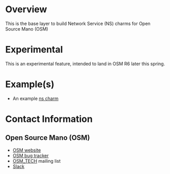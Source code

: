 # Overview

This is the base layer to build Network Service (NS) charms for Open Source Mano (OSM)

# Experimental

This is an experimental feature, intended to land in OSM R6 later this spring.

# Example(s)

- An example [ns charm](https://github.com/charmed-osm/layer-ns)


# Contact Information
## Open Source Mano (OSM)

  - [OSM website](https://osm.etsi.org/)
  - [OSM bug tracker](https://osm.etsi.org/bugzilla/)
  - [OSM_TECH](mailto:OSM_TECH@list.etsi.org) mailing list
  - [Slack](https://join.slack.com/t/opensourcemano/shared_invite/enQtMzQ3MzYzNTQ0NDIyLWJkMzRjNDM0MjFjODYzMGQ3ODIzMzJlNTg2ZGI5OTdiZjFiNDMyMzYxMjRjNDU4N2FmNjRjNzY5NTE1MjgzOTQ)

